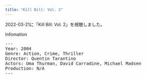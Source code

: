 ```yaml
---
title: "Kill Bill: Vol. 2"
---
```

2022-03-21に「Kill Bill: Vol. 2」を視聴しました。

Infomation
<pre>
---
Year: 2004
Genre: Action, Crime, Thriller
Director: Quentin Tarantino
Actors: Uma Thurman, David Carradine, Michael Madsen
Production: N/A
---
</pre>